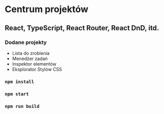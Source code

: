 # Centrum projektów
## React, TypeScript, React Router, React DnD, itd.
### Dodane projekty
- Lista do zrobienia
- Menedżer zadań
- Inspektor elementów
- Eksplorator Stylów CSS

### `npm install`
### `npm start`
### `npm run build`